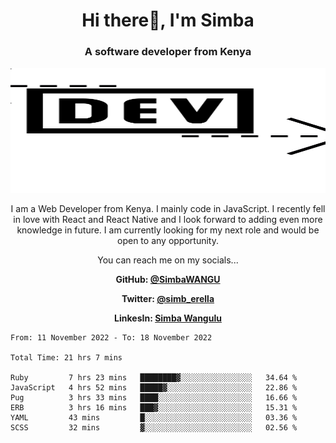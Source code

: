
<h1 align="center"> Hi there👋, I'm Simba</h1>
<h3 align="center">A software developer from Kenya</h3>

<img src="/arrow-svgrepo-com.svg" margin="auto" width="100%" height="200px">


<p align="center">I am a Web Developer from Kenya. I mainly code in JavaScript. I recently fell in love with React and React Native and I look forward to adding even more knowledge in future. I am currently looking for my next role and would be open to any opportunity.</p>

<p align="center">You can reach me on my socials... </p>

<div align="center">

__<p>  GitHub: [@SimbaWANGU](https://github.com/SimbaWANGU)__  </p>
__<p> Twitter: [@simb_erella](https://twitter.com/simb_erella)__ </p>
__<p> LinkesIn: [Simba Wangulu](https://www.linkedin.com/in/simba-wangulu/)__ </p>

</div>

<!--START_SECTION:waka-->

```text
From: 11 November 2022 - To: 18 November 2022

Total Time: 21 hrs 7 mins

Ruby         7 hrs 23 mins   ████████▓░░░░░░░░░░░░░░░░   34.64 %
JavaScript   4 hrs 52 mins   █████▓░░░░░░░░░░░░░░░░░░░   22.86 %
Pug          3 hrs 33 mins   ████░░░░░░░░░░░░░░░░░░░░░   16.66 %
ERB          3 hrs 16 mins   ███▓░░░░░░░░░░░░░░░░░░░░░   15.31 %
YAML         43 mins         █░░░░░░░░░░░░░░░░░░░░░░░░   03.36 %
SCSS         32 mins         ▓░░░░░░░░░░░░░░░░░░░░░░░░   02.56 %
```

<!--END_SECTION:waka-->
